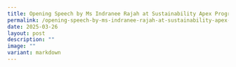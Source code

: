 ```yaml
---
title: Opening Speech by Ms Indranee Rajah at Sustainability Apex Programme Event
permalink: /opening-speech-by-ms-indranee-rajah-at-sustainability-apex-programme-event/
date: 2025-03-26
layout: post
description: ""
image: ""
variant: markdown
---
```

